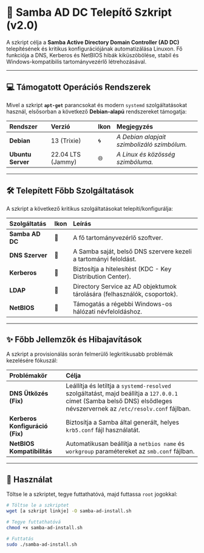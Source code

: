 # 🚀 Samba AD DC Telepítő Szkript (v2.0)

A szkript célja a **Samba Active Directory Domain Controller (AD DC)** telepítésének és kritikus konfigurációjának automatizálása Linuxon. Fő funkciója a DNS, Kerberos és NetBIOS hibák kiküszöbölése, stabil és Windows-kompatibilis tartományvezérlő létrehozásával.

***

## 💻 Támogatott Operációs Rendszerek

Mivel a szkript **`apt-get`** parancsokat és modern `systemd` szolgáltatásokat használ, elsősorban a következő **Debian-alapú** rendszereket támogatja:

| Rendszer | Verzió | Ikon | Megjegyzés |
| :--- | :--- | :--- | :--- |
| **Debian** | 13 (Trixie) | 🌀 | *A Debian alapjait szimbolizáló szimbólum.* |
| **Ubuntu Server** | 22.04 LTS (Jammy) | 🌐 | *A Linux és közösség szimbóluma.* |

***

## 🛠️ Telepített Főbb Szolgáltatások

A szkript a következő kritikus szolgáltatásokat telepíti/konfigurálja:

| Szolgáltatás | Ikon | Leírás |
| :--- | :--- | :--- |
| **Samba AD DC** | 💾 | A fő tartományvezérlő szoftver. |
| **DNS Szerver** | 📡 | A Samba saját, belső DNS szervere kezeli a tartományi feloldást. |
| **Kerberos** | 🔑 | Biztosítja a hitelesítést (KDC - Key Distribution Center). |
| **LDAP** | 📖 | Directory Service az AD objektumok tárolására (felhasználók, csoportok). |
| **NetBIOS** | 🔄 | Támogatás a régebbi Windows-os hálózati névfeloldáshoz. |

***

## ✨ Főbb Jellemzők és Hibajavítások

A szkript a provisionálás során felmerülő legkritikusabb problémák kezelésére fókuszál:

| Problémakör | Célja |
| :--- | :--- |
| **DNS Ütközés (Fix)** | Leállítja és letiltja a `systemd-resolved` szolgáltatást, majd beállítja a `127.0.0.1` címet (Samba belső DNS) elsődleges névszervernek az `/etc/resolv.conf` fájlban. |
| **Kerberos Konfiguráció (Fix)** | Biztosítja a Samba által generált, helyes `krb5.conf` fájl használatát. |
| **NetBIOS Kompatibilitás** | Automatikusan beállítja a `netbios name` és `workgroup` paramétereket az `smb.conf` fájlban. |

***

## 📝 Használat

Töltse le a szkriptet, tegye futtathatóvá, majd futtassa `root` jogokkal:

```bash
# Töltse le a szkriptet
wget [a szkript linkje] -O samba-ad-install.sh

# Tegye futtathatóvá
chmod +x samba-ad-install.sh

# Futtatás
sudo ./samba-ad-install.sh
